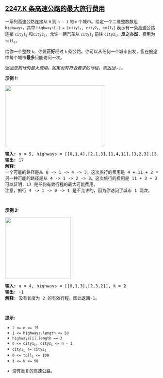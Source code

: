 ## [2247.K 条高速公路的最大旅行费用](https://leetcode.cn/problems/maximum-cost-of-trip-with-k-highways/)
<p>一系列高速公路连接从 <code>0</code> 到 <code>n - 1</code> 的 <code>n</code> 个城市。给定一个二维整数数组 <code>highways</code>，其中 <code>highways[i] = [city1<sub>i</sub>, city2<sub>i</sub>, toll<sub>i</sub>]</code> 表示有一条高速公路连接 <code>city1<sub>i</sub></code> 和<code>city2<sub>i</sub></code>，允许一辆汽车从 <code>city1<sub>i</sub></code> 前往 <code>city2<sub>i</sub></code>，<strong>反之亦然</strong>，费用为 <code>toll<sub>i</sub></code>。</p>

<p>给你一个整数 <code>k</code>，你要<strong>正好</strong>经过 <code>k</code> 条公路。你可以从任何一个城市出发，但在旅途中每个城市<strong>最多</strong>只能访问一次。</p>

<p>返回<em>您旅行的最大费用。如果没有符合要求的行程，则返回 <code>-1</code>。</em></p>

<p><strong class="example">示例 1:</strong></p>
<img src="https://assets.leetcode.com/uploads/2022/04/18/image-20220418173304-1.png" style="height: 200px; width: 327px;" />
<pre>
<strong>输入:</strong> n = 5, highways = [[0,1,4],[2,1,3],[1,4,11],[3,2,3],[3,4,2]], k = 3
<strong>输出:</strong> 17
<strong>解释:</strong>
一个可能的路径是从 0 -&gt; 1 -&gt; 4 -&gt; 3。这次旅行的费用是 4 + 11 + 2 = 17。
另一种可能的路径是从 4 -&gt; 1 -&gt; 2 -&gt; 3。这次旅行的费用是 11 + 3 + 3 = 17。
可以证明，17 是任何有效行程的最大可能费用。
注意，旅行 4 -&gt; 1 -&gt; 0 -&gt; 1 是不允许的，因为你访问了城市 1 两次。
</pre>

<p>&nbsp;</p>

<p><strong class="example">示例 2:</strong></p>
<img src="https://assets.leetcode.com/uploads/2022/04/18/image-20220418173342-2.png" style="height: 200px; width: 217px;" />
<pre>
<strong>输入:</strong> n = 4, highways = [[0,1,3],[2,3,2]], k = 2
<strong>输出:</strong> -1
<strong>解释:</strong> 没有长度为 2 的有效行程，因此返回-1。
</pre>

<p>&nbsp;</p>

<p><strong>提示:</strong></p>

<ul>
	<li><code>2 &lt;= n &lt;= 15</code></li>
	<li><code>1 &lt;= highways.length &lt;= 50</code></li>
	<li><code>highways[i].length == 3</code></li>
	<li><code>0 &lt;= city1<sub>i</sub>, city2<sub>i</sub> &lt;= n - 1</code></li>
	<li><code>city1<sub>i</sub> != city2<sub>i</sub></code></li>
	<li><code>0 &lt;= toll<sub>i</sub> &lt;= 100</code></li>
	<li><code>1 &lt;= k &lt;= 50</code></li>
	<li>
	<p data-group="1-1">没有重复的高速公路。</p>
	</li>
</ul>
